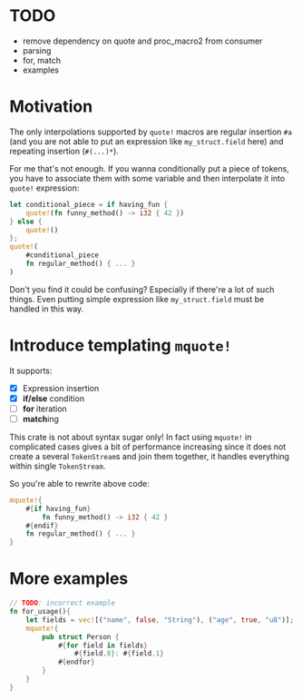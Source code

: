 # TODO
* remove dependency on quote and proc_macro2 from consumer
* parsing
* for, match
* examples

# Motivation
The only interpolations supported by `quote!` macros are regular insertion `#a` (and
you are not able to put an expression like `my_struct.field` here) and repeating 
insertion (`#(...)*`).

For me that's not enough. If you wanna conditionally put a piece of tokens, you
have to associate them with some variable and then interpolate it into `quote!`
expression:
```rust
let conditional_piece = if having_fun { 
    quote!(fn funny_method() -> i32 { 42 }) 
} else { 
    quote!() 
};
quote!(
    #conditional_piece
    fn regular_method() { ... }
)
```

Don't you find it could be confusing? Especially if there're a lot of such things.
Even putting simple expression like `my_struct.field` must be handled in this way.

# Introduce templating `mquote!`
It supports:
- [x] Expression insertion
- [x] **if/else** condition
- [ ] **for** iteration
- [ ] **match**ing 

This crate is not about syntax sugar only! In fact using `mquote!` in complicated
cases gives a bit of performance increasing since it does not create a several
`TokenStream`s and join them together, it handles everything within single 
`TokenStream`.

So you're able to rewrite above code:
```rust
mquote!{
    #{if having_fun}
        fn funny_method() -> i32 { 42 }
    #{endif}
    fn regular_method() { ... }
}
```

# More examples

```rust
// TODO: incorrect example
fn for_usage(){
    let fields = vec![("name", false, "String"), ("age", true, "u8")];
    mquote!{
        pub struct Person {
            #{for field in fields}
                #{field.0}: #{field.1}
            #{endfor}
        }
    }
}
```
